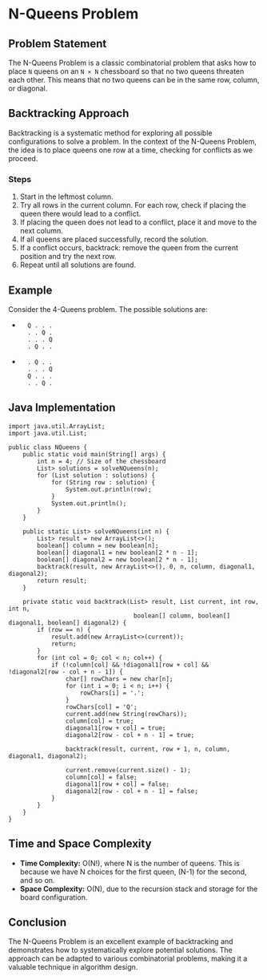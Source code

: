 N-Queens Problem
================

Problem Statement
-----------------

The N-Queens Problem is a classic combinatorial problem that asks how to place `N` queens on an `N × N` chessboard so that no two queens threaten each other. This means that no two queens can be in the same row, column, or diagonal.

Backtracking Approach
---------------------

Backtracking is a systematic method for exploring all possible configurations to solve a problem. In the context of the N-Queens Problem, the idea is to place queens one row at a time, checking for conflicts as we proceed.

### Steps

1.  Start in the leftmost column.
2.  Try all rows in the current column. For each row, check if placing the queen there would lead to a conflict.
3.  If placing the queen does not lead to a conflict, place it and move to the next column.
4.  If all queens are placed successfully, record the solution.
5.  If a conflict occurs, backtrack: remove the queen from the current position and try the next row.
6.  Repeat until all solutions are found.

Example
-------

Consider the 4-Queens problem. The possible solutions are:

*       Q . . .
        . . Q .
        . . . Q
        . Q . .
    
*       . Q . .
        . . . Q
        Q . . .
        . . Q .
    

Java Implementation
-------------------

    import java.util.ArrayList;
    import java.util.List;
    
    public class NQueens {
        public static void main(String[] args) {
            int n = 4; // Size of the chessboard
            List> solutions = solveNQueens(n);
            for (List solution : solutions) {
                for (String row : solution) {
                    System.out.println(row);
                }
                System.out.println();
            }
        }
    
        public static List> solveNQueens(int n) {
            List> result = new ArrayList<>();
            boolean[] column = new boolean[n];
            boolean[] diagonal1 = new boolean[2 * n - 1];
            boolean[] diagonal2 = new boolean[2 * n - 1];
            backtrack(result, new ArrayList<>(), 0, n, column, diagonal1, diagonal2);
            return result;
        }
    
        private static void backtrack(List> result, List current, int row, int n,
                                       boolean[] column, boolean[] diagonal1, boolean[] diagonal2) {
            if (row == n) {
                result.add(new ArrayList<>(current));
                return;
            }
            for (int col = 0; col < n; col++) {
                if (!column[col] && !diagonal1[row + col] && !diagonal2[row - col + n - 1]) {
                    char[] rowChars = new char[n];
                    for (int i = 0; i < n; i++) {
                        rowChars[i] = '.';
                    }
                    rowChars[col] = 'Q';
                    current.add(new String(rowChars));
                    column[col] = true;
                    diagonal1[row + col] = true;
                    diagonal2[row - col + n - 1] = true;
    
                    backtrack(result, current, row + 1, n, column, diagonal1, diagonal2);
    
                    current.remove(current.size() - 1);
                    column[col] = false;
                    diagonal1[row + col] = false;
                    diagonal2[row - col + n - 1] = false;
                }
            }
        }
    }
    

Time and Space Complexity
-------------------------

*   **Time Complexity:** O(N!), where N is the number of queens. This is because we have N choices for the first queen, (N-1) for the second, and so on.
*   **Space Complexity:** O(N), due to the recursion stack and storage for the board configuration.

Conclusion
----------

The N-Queens Problem is an excellent example of backtracking and demonstrates how to systematically explore potential solutions. The approach can be adapted to various combinatorial problems, making it a valuable technique in algorithm design.